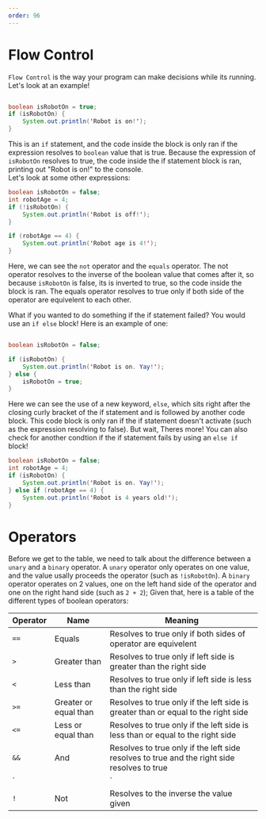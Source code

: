 ```yaml
---
order: 96
---
```


# Flow Control
`Flow Control` is the way your program can make decisions while its running. Let's look at an example!

```java

boolean isRobotOn = true; 
if (isRobotOn) {
    System.out.println('Robot is on!');
}

``` 

This is an `if` statement, and the code inside the block is only ran if the expression resolves to `boolean` value that is true. Because the expression of `isRobotOn` resolves to true, the code inside the if statement block is ran, printing out "Robot is on!" to the console.  
Let's look at some other expressions:
```java
boolean isRobotOn = false;
int robotAge = 4;
if (!isRobotOn) {
    System.out.println('Robot is off!');
}

if (robotAge == 4) {
    System.out.println('Robot age is 4!');
}

```
Here, we can see the `not` operator and the `equals` operator. The not operator resolves to the inverse of the boolean value that comes after it, so because `isRobotOn` is false, its is inverted to true, so the code inside the block is ran. The equals operator resolves to true only if both side of the operator are equivelent to each other.  

What if you wanted to do something if the if statement failed?
You would use an `if else` block!
Here is an example of one:

```java

boolean isRobotOn = false;

if (isRobotOn) {
    System.out.println('Robot is on. Yay!');
} else {
    isRobotOn = true;
}

```

Here we can see the use of a new keyword, `else`, which sits right after the closing curly bracket of the if statement and is followed by another code block. This code block is only ran if the if statement doesn't activate (such as the expression resolving to false). But wait, Theres more! You can also check for another condtion if the if statement fails by using an `else if` block!

```java
boolean isRobotOn = false;
int robotAge = 4;
if (isRobotOn) {
    System.out.println('Robot is on. Yay!');
} else if (robotAge == 4) {
    System.out.println('Robot is 4 years old!');
}

```

# Operators 
Before we get to the table, we need to talk about the difference between a `unary` and a `binary` operator.
A `unary` operator only operates on one value, and the value usally proceeds the operator (such as `!isRobotOn`).
A `binary` operator operates on 2 values, one on the left hand side of the operator and one on the right hand side (such as `2 + 2`);
Given that, here is a table of the different types of boolean operators:

Operator | Name | Meaning
--- | --- | ---
`==` | Equals | Resolves to true only if both sides of operator are equivelent
`>` | Greater than | Resolves to true only if left side is greater than the right side
`<` | Less than | Resolves to true only if left side is less than the right side
`>=` | Greater or equal than | Resolves to true only if the left side is greater than or equal to the right side
`<=` | Less or equal than | Resolves to true only if the left side is less than or equal to the right side
`&&` | And | Resolves to true only if the left side resolves to true and the right side resolves to true
`||` | Or | Resolves to true if the left side resolves to true or the right side resolves to true.
`!` | Not | Resolves to the inverse the value given